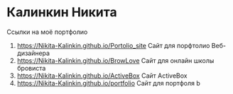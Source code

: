 # Калинкин Никита

Ссылки на моё портфолио

1. https://Nikita-Kalinkin.github.io/Portolio_site
   Сайт для порфтолио Веб-дизайнера
2. https://Nikita-Kalinkin.github.io/BrowLove
   Сайт для онлайн школы бровиста
3. https://Nikita-Kalinkin.github.io/ActiveBox
   Сайт ActiveBox
4. https://Nikita-Kalinkin.github.io/portfolio
   Сайт для портфоля
b
